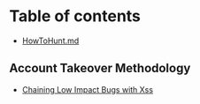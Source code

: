 # Table of contents

* [HowToHunt.md](README.md)

## Account Takeover Methodology

* [Chaining Low Impact Bugs with Xss](HowToHunt/Account_Takeovers_Methodologies/Chaining_low_impact_bugs_with_xss.md)
